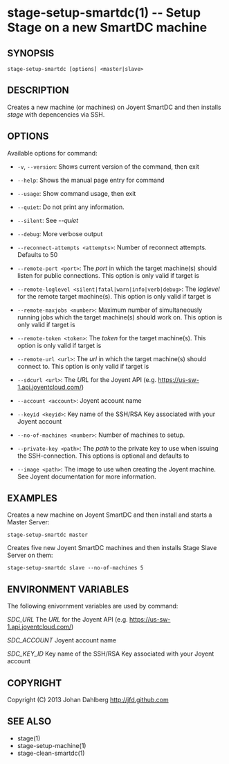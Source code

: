 stage-setup-smartdc(1) -- Setup Stage on a new SmartDC machine
==============================================================

## SYNOPSIS

    stage-setup-smartdc [options] <master|slave>

## DESCRIPTION

Creates a new machine (or machines) on Joyent SmartDC and then installs _stage_ with depencencies via SSH.

## OPTIONS

Available options for command:

* `-v`, `--version`:
    Shows current version of the command, then exit

* `--help`:
    Shows the manual page entry for command

* `--usage`:
    Show command usage, then exit

* `--quiet`:
    Do not print any information.

* `--silent`:
    See _--quiet_

* `--debug`:
    More verbose output

* `--reconnect-attempts <attempts>`:
    Number of reconnect attempts. Defaults to 50

* `--remote-port <port>`:
    The _port_ in which the target machine(s) should listen for public connections. This option is only valid if target is _<master>_

* `--remote-loglevel <silent|fatal|warn|info|verb|debug>`:
    The _loglevel_ for the remote target machine(s). This option is only valid if target is _<master>_

* `--remote-maxjobs <number>`:
    Maximum number of simultaneously running jobs  which the target machine(s) should work on. This option is only valid if target is _<master>_

* `--remote-token <token>`:
    The _token_ for the target machine(s). This option is only valid if target is _<master>_

* `--remote-url <url>`:
    The _url_ in which the target machine(s) should connect to. This option is only valid if target is _<slave>_

* `--sdcurl <url>`:
    The _URL_ for the Joyent API (e.g. https://us-sw-1.api.joyentcloud.com/)

* `--account <account>`:
    Joyent account name

* `--keyid <keyid>`:
    Key name of the SSH/RSA Key associated with your Joyent account

* `--no-of-machines <number>`:
    Number of machines to setup.

* `--private-key <path>`:
    The _path_ to the private key to use when issuing the SSH-connection. This options is optional and defaults to _<NONE>_

* `--image <path>`:
    The image to use when creating the Joyent machine. See Joyent documentation for more information.



## EXAMPLES

Creates a new machine on Joyent SmartDC and then install and starts a Master Server:

    stage-setup-smartdc master

Creates five new Joyent SmartDC machines and then installs Stage Slave Server on them:

    stage-setup-smartdc slave --no-of-machines 5

## ENVIRONMENT VARIABLES

The following enivornment variables are used by command:

  *SDC\_URL*
  The _URL_ for the Joyent API (e.g. https://us-sw-1.api.joyentcloud.com/)

  *SDC\_ACCOUNT*
  Joyent account name

  *SDC\_KEY\_ID*
  Key name of the SSH/RSA Key associated with your Joyent account

## COPYRIGHT

Copyright (C) 2013 Johan Dahlberg <http://jfd.github.com>

## SEE ALSO

* stage(1)
* stage-setup-machine(1)
* stage-clean-smartdc(1)